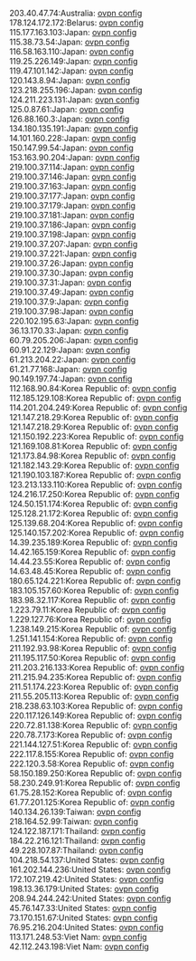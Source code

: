 203.40.47.74:Australia: [ovpn config](vpn/203_40_47_74.ovpn)  
178.124.172.172:Belarus: [ovpn config](vpn/178_124_172_172.ovpn)  
115.177.163.103:Japan: [ovpn config](vpn/115_177_163_103.ovpn)  
115.38.73.54:Japan: [ovpn config](vpn/115_38_73_54.ovpn)  
116.58.163.110:Japan: [ovpn config](vpn/116_58_163_110.ovpn)  
119.25.226.149:Japan: [ovpn config](vpn/119_25_226_149.ovpn)  
119.47.101.142:Japan: [ovpn config](vpn/119_47_101_142.ovpn)  
120.143.8.94:Japan: [ovpn config](vpn/120_143_8_94.ovpn)  
123.218.255.196:Japan: [ovpn config](vpn/123_218_255_196.ovpn)  
124.211.223.131:Japan: [ovpn config](vpn/124_211_223_131.ovpn)  
125.0.87.61:Japan: [ovpn config](vpn/125_0_87_61.ovpn)  
126.88.160.3:Japan: [ovpn config](vpn/126_88_160_3.ovpn)  
134.180.135.191:Japan: [ovpn config](vpn/134_180_135_191.ovpn)  
14.101.160.228:Japan: [ovpn config](vpn/14_101_160_228.ovpn)  
150.147.99.54:Japan: [ovpn config](vpn/150_147_99_54.ovpn)  
153.163.90.204:Japan: [ovpn config](vpn/153_163_90_204.ovpn)  
219.100.37.114:Japan: [ovpn config](vpn/219_100_37_114.ovpn)  
219.100.37.146:Japan: [ovpn config](vpn/219_100_37_146.ovpn)  
219.100.37.163:Japan: [ovpn config](vpn/219_100_37_163.ovpn)  
219.100.37.177:Japan: [ovpn config](vpn/219_100_37_177.ovpn)  
219.100.37.179:Japan: [ovpn config](vpn/219_100_37_179.ovpn)  
219.100.37.181:Japan: [ovpn config](vpn/219_100_37_181.ovpn)  
219.100.37.186:Japan: [ovpn config](vpn/219_100_37_186.ovpn)  
219.100.37.198:Japan: [ovpn config](vpn/219_100_37_198.ovpn)  
219.100.37.207:Japan: [ovpn config](vpn/219_100_37_207.ovpn)  
219.100.37.221:Japan: [ovpn config](vpn/219_100_37_221.ovpn)  
219.100.37.26:Japan: [ovpn config](vpn/219_100_37_26.ovpn)  
219.100.37.30:Japan: [ovpn config](vpn/219_100_37_30.ovpn)  
219.100.37.31:Japan: [ovpn config](vpn/219_100_37_31.ovpn)  
219.100.37.49:Japan: [ovpn config](vpn/219_100_37_49.ovpn)  
219.100.37.9:Japan: [ovpn config](vpn/219_100_37_9.ovpn)  
219.100.37.98:Japan: [ovpn config](vpn/219_100_37_98.ovpn)  
220.102.195.63:Japan: [ovpn config](vpn/220_102_195_63.ovpn)  
36.13.170.33:Japan: [ovpn config](vpn/36_13_170_33.ovpn)  
60.79.205.206:Japan: [ovpn config](vpn/60_79_205_206.ovpn)  
60.91.22.129:Japan: [ovpn config](vpn/60_91_22_129.ovpn)  
61.213.204.22:Japan: [ovpn config](vpn/61_213_204_22.ovpn)  
61.21.77.168:Japan: [ovpn config](vpn/61_21_77_168.ovpn)  
90.149.197.74:Japan: [ovpn config](vpn/90_149_197_74.ovpn)  
112.168.90.84:Korea Republic of: [ovpn config](vpn/112_168_90_84.ovpn)  
112.185.129.108:Korea Republic of: [ovpn config](vpn/112_185_129_108.ovpn)  
114.201.204.249:Korea Republic of: [ovpn config](vpn/114_201_204_249.ovpn)  
121.147.218.29:Korea Republic of: [ovpn config](vpn/121_147_218_29.ovpn)  
121.147.218.29:Korea Republic of: [ovpn config](vpn/121_147_218_29.ovpn)  
121.150.192.223:Korea Republic of: [ovpn config](vpn/121_150_192_223.ovpn)  
121.169.108.81:Korea Republic of: [ovpn config](vpn/121_169_108_81.ovpn)  
121.173.84.98:Korea Republic of: [ovpn config](vpn/121_173_84_98.ovpn)  
121.182.143.29:Korea Republic of: [ovpn config](vpn/121_182_143_29.ovpn)  
121.190.103.187:Korea Republic of: [ovpn config](vpn/121_190_103_187.ovpn)  
123.213.133.110:Korea Republic of: [ovpn config](vpn/123_213_133_110.ovpn)  
124.216.17.250:Korea Republic of: [ovpn config](vpn/124_216_17_250.ovpn)  
124.50.151.174:Korea Republic of: [ovpn config](vpn/124_50_151_174.ovpn)  
125.128.21.172:Korea Republic of: [ovpn config](vpn/125_128_21_172.ovpn)  
125.139.68.204:Korea Republic of: [ovpn config](vpn/125_139_68_204.ovpn)  
125.140.157.202:Korea Republic of: [ovpn config](vpn/125_140_157_202.ovpn)  
14.39.235.189:Korea Republic of: [ovpn config](vpn/14_39_235_189.ovpn)  
14.42.165.159:Korea Republic of: [ovpn config](vpn/14_42_165_159.ovpn)  
14.44.23.55:Korea Republic of: [ovpn config](vpn/14_44_23_55.ovpn)  
14.63.48.45:Korea Republic of: [ovpn config](vpn/14_63_48_45.ovpn)  
180.65.124.221:Korea Republic of: [ovpn config](vpn/180_65_124_221.ovpn)  
183.105.157.60:Korea Republic of: [ovpn config](vpn/183_105_157_60.ovpn)  
183.98.32.117:Korea Republic of: [ovpn config](vpn/183_98_32_117.ovpn)  
1.223.79.11:Korea Republic of: [ovpn config](vpn/1_223_79_11.ovpn)  
1.229.127.76:Korea Republic of: [ovpn config](vpn/1_229_127_76.ovpn)  
1.238.149.215:Korea Republic of: [ovpn config](vpn/1_238_149_215.ovpn)  
1.251.141.154:Korea Republic of: [ovpn config](vpn/1_251_141_154.ovpn)  
211.192.93.98:Korea Republic of: [ovpn config](vpn/211_192_93_98.ovpn)  
211.195.117.50:Korea Republic of: [ovpn config](vpn/211_195_117_50.ovpn)  
211.203.216.133:Korea Republic of: [ovpn config](vpn/211_203_216_133.ovpn)  
211.215.94.235:Korea Republic of: [ovpn config](vpn/211_215_94_235.ovpn)  
211.51.174.223:Korea Republic of: [ovpn config](vpn/211_51_174_223.ovpn)  
211.55.205.113:Korea Republic of: [ovpn config](vpn/211_55_205_113.ovpn)  
218.238.63.103:Korea Republic of: [ovpn config](vpn/218_238_63_103.ovpn)  
220.117.126.149:Korea Republic of: [ovpn config](vpn/220_117_126_149.ovpn)  
220.72.81.138:Korea Republic of: [ovpn config](vpn/220_72_81_138.ovpn)  
220.78.7.173:Korea Republic of: [ovpn config](vpn/220_78_7_173.ovpn)  
221.144.127.51:Korea Republic of: [ovpn config](vpn/221_144_127_51.ovpn)  
222.117.8.155:Korea Republic of: [ovpn config](vpn/222_117_8_155.ovpn)  
222.120.3.58:Korea Republic of: [ovpn config](vpn/222_120_3_58.ovpn)  
58.150.189.250:Korea Republic of: [ovpn config](vpn/58_150_189_250.ovpn)  
58.230.249.91:Korea Republic of: [ovpn config](vpn/58_230_249_91.ovpn)  
61.75.28.152:Korea Republic of: [ovpn config](vpn/61_75_28_152.ovpn)  
61.77.201.125:Korea Republic of: [ovpn config](vpn/61_77_201_125.ovpn)  
140.134.26.139:Taiwan: [ovpn config](vpn/140_134_26_139.ovpn)  
218.164.52.99:Taiwan: [ovpn config](vpn/218_164_52_99.ovpn)  
124.122.187.171:Thailand: [ovpn config](vpn/124_122_187_171.ovpn)  
184.22.216.121:Thailand: [ovpn config](vpn/184_22_216_121.ovpn)  
49.228.107.87:Thailand: [ovpn config](vpn/49_228_107_87.ovpn)  
104.218.54.137:United States: [ovpn config](vpn/104_218_54_137.ovpn)  
161.202.144.236:United States: [ovpn config](vpn/161_202_144_236.ovpn)  
172.107.219.42:United States: [ovpn config](vpn/172_107_219_42.ovpn)  
198.13.36.179:United States: [ovpn config](vpn/198_13_36_179.ovpn)  
208.94.244.242:United States: [ovpn config](vpn/208_94_244_242.ovpn)  
45.76.147.33:United States: [ovpn config](vpn/45_76_147_33.ovpn)  
73.170.151.67:United States: [ovpn config](vpn/73_170_151_67.ovpn)  
76.95.216.204:United States: [ovpn config](vpn/76_95_216_204.ovpn)  
113.171.248.53:Viet Nam: [ovpn config](vpn/113_171_248_53.ovpn)  
42.112.243.198:Viet Nam: [ovpn config](vpn/42_112_243_198.ovpn)  
